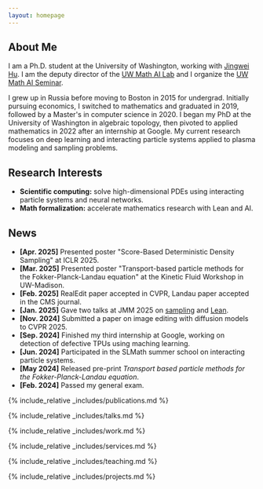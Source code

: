 ```yaml
---
layout: homepage
---
```


## About Me

I am a Ph.D. student at the University of Washington, working with [Jingwei Hu](https://jingweihu-math.github.io/webpage/). I am the deputy director of the [UW Math AI Lab](https://sites.math.washington.edu/ai/) and I organize the [UW Math AI Seminar](https://math.washington.edu/events/series/math-ai-seminar).

I grew up in Russia before moving to Boston in 2015 for undergrad. Initially pursuing economics, I switched to mathematics and graduated in 2019, followed by a Master's in computer science in 2020. I began my PhD at the University of Washington in algebraic topology, then pivoted to applied mathematics in 2022 after an internship at Google. My current research focuses on deep learning and interacting particle systems applied to plasma modeling and sampling problems.

## Research Interests

- **Scientific computing:** solve high-dimensional PDEs using interacting particle systems and neural networks.
- **Math formalization:** accelerate mathematics research with Lean and AI.

## News

- **[Apr. 2025]** Presented poster "Score-Based Deterministic Density Sampling" at ICLR 2025.
- **[Mar. 2025]** Presented poster "Transport-based particle methods for the Fokker-Planck-Landau equation" at the Kinetic Fluid Workshop in UW-Madison.
- **[Feb. 2025]** RealEdit paper accepted in CVPR, Landau paper accepted in the CMS journal.
- **[Jan. 2025]** Gave two talks at JMM 2025 on [sampling](https://meetings.ams.org/math/jmm2025/meetingapp.cgi/Paper/40036) and [Lean](https://meetings.ams.org/math/jmm2025/meetingapp.cgi/Paper/44733).
- **[Nov. 2024]** Submitted a paper on image editing with diffusion models to CVPR 2025.
- **[Sep. 2024]** Finished my third internship at Google, working on detection of defective TPUs using maching learning.
- **[Jun. 2024]** Participated in the SLMath summer school on interacting particle systems.
- **[May 2024]** Released pre-print *Transport based particle methods for the Fokker-Planck-Landau equation*.
- **[Feb. 2024]** Passed my general exam.

{% include_relative _includes/publications.md %}

{% include_relative _includes/talks.md %}

{% include_relative _includes/work.md %}

{% include_relative _includes/services.md %}

{% include_relative _includes/teaching.md %}

{% include_relative _includes/projects.md %}

